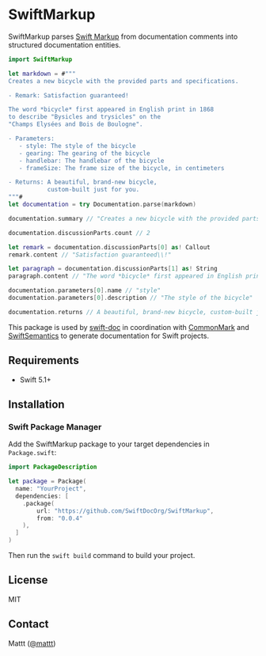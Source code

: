 # SwiftMarkup

SwiftMarkup parses [Swift Markup][swift markup] from documentation comments
into structured documentation entities.

```swift
import SwiftMarkup

let markdown = #"""
Creates a new bicycle with the provided parts and specifications.

- Remark: Satisfaction guaranteed!

The word *bicycle* first appeared in English print in 1868
to describe "Bysicles and trysicles" on the
"Champs Elysées and Bois de Boulogne".

- Parameters:
   - style: The style of the bicycle
   - gearing: The gearing of the bicycle
   - handlebar: The handlebar of the bicycle
   - frameSize: The frame size of the bicycle, in centimeters

- Returns: A beautiful, brand-new bicycle,
           custom-built just for you.
"""#
let documentation = try Documentation.parse(markdown)

documentation.summary // "Creates a new bicycle with the provided parts and specifications."

documentation.discussionParts.count // 2

let remark = documentation.discussionParts[0] as! Callout
remark.content // "Satisfaction guaranteed\\!"

let paragraph = documentation.discussionParts[1] as! String
paragraph.content // "The word *bicycle* first appeared in English print in 1868 [ ... ]"

documentation.parameters[0].name // "style"
documentation.parameters[0].description // "The style of the bicycle"

documentation.returns // A beautiful, brand-new bicycle, custom-built just for you.
```

This package is used by [swift-doc][swiftdoc] 
in coordination with [CommonMark][commonmark] and [SwiftSemantics][swiftsemantics] 
to generate documentation for Swift projects.

## Requirements

- Swift 5.1+

## Installation

### Swift Package Manager

Add the SwiftMarkup package to your target dependencies in `Package.swift`:

```swift
import PackageDescription

let package = Package(
  name: "YourProject",
  dependencies: [
    .package(
        url: "https://github.com/SwiftDocOrg/SwiftMarkup",
        from: "0.0.4"
    ),
  ]
)
```

Then run the `swift build` command to build your project.

## License

MIT

## Contact

Mattt ([@mattt](https://twitter.com/mattt))

[swiftdoc]: https://github.com/SwiftDocOrg/swift-doc
[commonmark]: https://github.com/SwiftDocOrg/CommonMark
[swiftsemantics]: https://github.com/SwiftDocOrg/SwiftSemantics
[swift markup]: https://developer.apple.com/library/archive/documentation/Xcode/Reference/xcode_markup_formatting_ref/MarkupSyntax.html#//apple_ref/doc/uid/TP40016497-CH105-SW1
